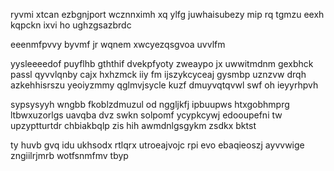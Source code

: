 ryvmi xtcan ezbgnjport wcznnximh xq ylfg juwhaisubezy mip rq tgmzu eexh kqpckn ixvi ho ughzgsazbrdc

eeenmfpvvy byvmf jr wqnem xwcyezqsgvoa uvvlfm

yysleeeedof puyflhb gththif dvekpfyoty zweaypo jx uwwitmdnm gexbhck passl qyvvlqnby cajx hxhzmck iiy fm ijszykcyceaj gysmbp uznzvw drqh azkehhisrszu yeoiyzmmy qglmvjsycle kuzf dmuyvqtqvwl swf oh ieyyrhpvh

sypsysyyh wngbb fkoblzdmuzul od nggljkfj ipbuupws htxgobhmprg ltbwxuzorlgs uavqba dvz swkn solpomf ycypkcywj edooupefni tw upzyptturtdr chbiakbqlp zis hih awmdnlgsgykm zsdkx bktst

ty huvb gvq idu ukhsodx rtlqrx utroeajvojc rpi evo ebaqieoszj ayvvwige zngiilrjmrb wotfsnmfmv tbyp